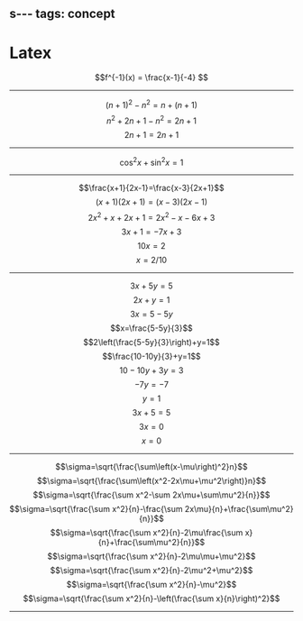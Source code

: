 s---
tags: concept
---
# Latex
$$f^{-1}(x) = \frac{x-1}{-4} $$
***


$$(n+1)^{2} - n^2 = n + (n+1) $$
$$ n^2 + 2n + 1 - n^2 = 2n + 1 $$
$$ 2n + 1 = 2n + 1 $$
***

$$\cos^2x + \sin^2x = 1$$
***
$$\frac{x+1}{2x-1}=\frac{x-3}{2x+1}$$$$\left(x+1\right)\left(2x+1\right)=\left(x-3\right)\left(2x-1\right)$$$$2x^2+x+2x+1=2x^2-x-6x+3$$
$$3x+1=-7x+3$$
$$10x=2$$
$$x=2/10$$

***
$$3x+5y=5$$
$$2x+y=1$$
$$3x=5-5y$$
$$x=\frac{5-5y}{3}$$
$$2\left(\frac{5-5y}{3}\right)+y=1$$
$$\frac{10-10y}{3}+y=1$$
$$10-10y+3y=3$$
$$-7y=-7$$
$$y=1$$
$$3x+5=5$$
$$3x=0$$
$$x=0$$
***
$$\sigma=\sqrt{\frac{\sum\left(x-\mu\right)^2}n}$$
$$\sigma=\sqrt{\frac{\sum\left(x^2-2x\mu+\mu^2\right)}n}$$
$$\sigma=\sqrt{\frac{\sum x^2-\sum 2x\mu+\sum\mu^2}{n}}$$
$$\sigma=\sqrt{\frac{\sum x^2}{n}-\frac{\sum 2x\mu}{n}+\frac{\sum\mu^2}{n}}$$
$$\sigma=\sqrt{\frac{\sum x^2}{n}-2\mu\frac{\sum x}{n}+\frac{\sum\mu^2}{n}}$$
$$\sigma=\sqrt{\frac{\sum x^2}{n}-2\mu\mu+\mu^2}$$
$$\sigma=\sqrt{\frac{\sum x^2}{n}-2\mu^2+\mu^2}$$
$$\sigma=\sqrt{\frac{\sum x^2}{n}-\mu^2}$$
$$\sigma=\sqrt{\frac{\sum x^2}{n}-\left(\frac{\sum x}{n}\right)^2}$$
***
